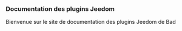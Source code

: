 ### Documentation des plugins Jeedom

Bienvenue sur le site de documentation des plugins Jeedom de Bad
